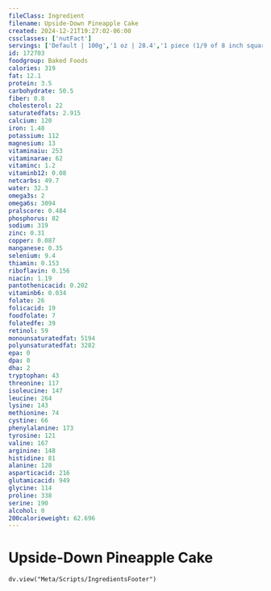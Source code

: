 ```yaml
---
fileClass: Ingredient
filename: Upside-Down Pineapple Cake
created: 2024-12-21T19:27:02-06:00
cssclasses: ['nutFact']
servings: ['Default | 100g','1 oz | 28.4','1 piece (1/9 of 8 inch square) | 115']
id: 172703
foodgroup: Baked Foods
calories: 319
fat: 12.1
protein: 3.5
carbohydrate: 50.5
fiber: 0.8
cholesterol: 22
saturatedfats: 2.915
calcium: 120
iron: 1.48
potassium: 112
magnesium: 13
vitaminaiu: 253
vitaminarae: 62
vitaminc: 1.2
vitaminb12: 0.08
netcarbs: 49.7
water: 32.3
omega3s: 2
omega6s: 3094
pralscore: 0.484
phosphorus: 82
sodium: 319
zinc: 0.31
copper: 0.087
manganese: 0.35
selenium: 9.4
thiamin: 0.153
riboflavin: 0.156
niacin: 1.19
pantothenicacid: 0.202
vitaminb6: 0.034
folate: 26
folicacid: 19
foodfolate: 7
folatedfe: 39
retinol: 59
monounsaturatedfat: 5194
polyunsaturatedfat: 3282
epa: 0
dpa: 0
dha: 2
tryptophan: 43
threonine: 117
isoleucine: 147
leucine: 264
lysine: 143
methionine: 74
cystine: 66
phenylalanine: 173
tyrosine: 121
valine: 167
arginine: 148
histidine: 81
alanine: 128
asparticacid: 216
glutamicacid: 949
glycine: 114
proline: 338
serine: 190
alcohol: 0
200calorieweight: 62.696
---
```


# Upside-Down Pineapple Cake

```dataviewjs
dv.view("Meta/Scripts/IngredientsFooter")
```